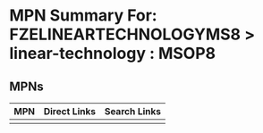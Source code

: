 



# MPN Summary For: FZELINEARTECHNOLOGYMS8 > linear-technology : MSOP8

## MPNs
  

|MPN|Direct Links|Search Links|
| :--- | :--- | :--- |
||||
